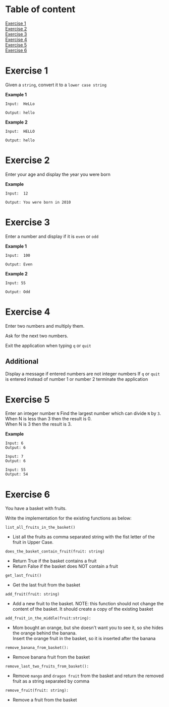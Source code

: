 # Table of content
[Exercise 1](#exercise-1)\
[Exercise 2](#exercise-2)\
[Exercise 3](#exercise-3)\
[Exercise 4](#exercise-4)\
[Exercise 5](#exercise-5)\
[Exercise 6](#exercise-6)

# Exercise 1

Given a `string`, convert it to a `lower case string`

**Example 1**

```
Input:  HeLLo

Output: hello
```

**Example 2**

```
Input:  HELLO

Output: hello
```


# Exercise 2
Enter your age and display the year you were born

**Example**

```
Input:  12

Output: You were born in 2010
```

# Exercise 3
Enter a number and display if it is `even` or `odd`

**Example 1**

```
Input:  100

Output: Even
```

**Example 2**

```
Input: 55

Output: Odd
```

# Exercise 4
Enter two numbers and multiply them.

Ask for the next two numbers.

Exit the application when typing `q` or `quit`

## Additional
Display a message if entered numbers are not integer numbers
If `q` or `quit` is entered instead of number 1 or number 2 terminate the application


# Exercise 5
Enter an integer number `N`
Find the largest number which can divide `N` by `3`.\
When N is less than 3 then the result is 0.\
When N is 3 then the result is 3.

**Example**

```
Input: 6
Output: 6

Input: 7
Output: 6

Input: 55
Output: 54
```

# Exercise 6
You have a basket with fruits.

Write the implementation for the existing functions as below:

```
list_all_fruits_in_the_basket()
```

- List all the fruits as comma separated string with the fist letter of the fruit in Upper Case.

```
does_the_basket_contain_fruit(fruit: string)
```

- Return True if the basket contains a fruit
- Return False if the basket does NOT contain a fruit

```
get_last_fruit()
```
  - Get the last fruit from the basket

```
add_fruit(fruit: string)
```
- Add a new fruit to the basket.
NOTE: this function should not change the content of the basket. It should create a copy of the existing basket

```
add_fruit_in_the_middle(fruit:string):
```
- Mom bought an orange, but she doesn't want you to see it, so she hides the orange behind the banana. \
Insert the orange fruit in the basket, so it is inserted after the banana
  
```
remove_banana_from_basket():
```
- Remove banana fruit from the basket
  
```
remove_last_two_fruits_from_basket():
```
- Remove `mango` and `dragon fruit` from the basket and return the removed fruit as a string separated by comma

```
remove_fruit(fruit: string):
```
- Remove a fruit from the basket